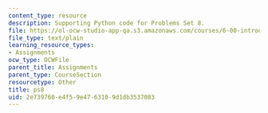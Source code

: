 ```yaml
---
content_type: resource
description: Supporting Python code for Problems Set 8.
file: https://ol-ocw-studio-app-qa.s3.amazonaws.com/courses/6-00-introduction-to-computer-science-and-programming-fall-2008/2e739760e4f59e4763109d1db3537083_ps8.py
file_type: text/plain
learning_resource_types:
- Assignments
ocw_type: OCWFile
parent_title: Assignments
parent_type: CourseSection
resourcetype: Other
title: ps8
uid: 2e739760-e4f5-9e47-6310-9d1db3537083
---
```

